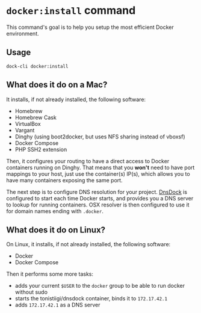 # `docker:install` command

This command's goal is to help you setup the most efficient Docker environment.

## Usage

```
dock-cli docker:install
```

## What does it do on a Mac?

It installs, if not already installed, the following software:
- Homebrew
- Homebrew Cask
- VirtualBox
- Vargant
- Dinghy (using boot2docker, but uses NFS sharing instead of vboxsf)
- Docker Compose
- PHP SSH2 extension

Then, it configures your routing to have a direct access to Docker containers running on Dinghy. That means that you
**won't** need to have port mappings to your host, just use the container(s) IP(s), which allows you to have many containers
exposing the same port.

The next step is to configure DNS resolution for your project. [DnsDock](https://github.com/tonistiigi/dnsdock) is
configured to start each time Docker starts, and provides you a DNS server to lookup for running containers. OSX resolver
is then configured to use it for domain names ending with `.docker`.

## What does it do on Linux?

On Linux, it installs, if not already installed, the following software:
- Docker
- Docker Compose

Then it performs some more tasks:
- adds your current `$USER` to the `docker` group to be able to run docker without sudo
- starts the tonistiigi/dnsdock container, binds it to `172.17.42.1`
- adds `172.17.42.1` as a DNS server
